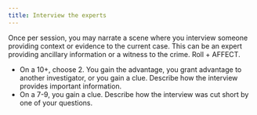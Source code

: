 ```yaml
---
title: Interview the experts
---
```


Once per session, you may narrate a scene where you interview someone providing context or evidence to the current case. This can be an expert providing ancillary information or a witness to the crime. Roll + AFFECT.

- On a 10+, choose 2. You gain the advantage, you grant advantage to another investigator, or you gain a clue. Describe how the interview provides important information.
- On a 7-9, you gain a clue. Describe how the interview was cut short by one of your questions.
